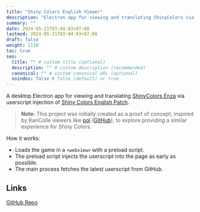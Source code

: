 ```yaml
---
title: "Shiny Colors English Viewer"
description: "Electron app for viewing and translating ShinyColors via userscript injection of English Patch."
summary: ""
date: 2024-05-21T03:04:03+07:00
lastmod: 2024-05-21T03:04:03+07:00
draft: false
weight: 1110
toc: true
seo:
  title: "" # custom title (optional)
  description: "" # custom description (recommended)
  canonical: "" # custom canonical URL (optional)
  noindex: false # false (default) or true
---
```


A desktop Electron app for viewing and translating [ShinyColors Enza](https://shinycolors.enza.fun/) via userscript injection of [Shiny Colors English Patch](https://github.com/snowyivu/ShinyColors).

> **Note:** This project was initially created as a proof of concept, inspired by KanColle viewers like [poi](https://poi.moe/) ([GitHub](https://github.com/poooi/poi)), to explore providing a similar experience for Shiny Colors.

How it works:
- Loads the game in a `<webview>` with a preload script.
- The preload script injects the userscript into the page as early as possible.
- The main process fetches the latest userscript from GitHub.

## Links

[GitHub Repo](https://github.com/igotQweston/shiny-colors-english-viewer)
